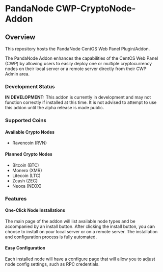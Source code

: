 # PandaNode CWP-CryptoNode-Addon

## Overview

This repository hosts the PandaNode CentOS Web Panel Plugin/Addon.

The PandaNode Addon enhances the capabilities of the CentOS Web Panel (CWP) by allowing users to easily deploy one or multiple cryptocurrency nodes on their local server or a remote server directly from their CWP Admin area.

### Development Status

**IN DEVELOPMENT:** This addon is currently in development and may not function correctly if installed at this time. It is not advised to attempt to use this addon until the alpha release is made public.

### Supported Coins

#### Available Crypto Nodes

- Ravencoin (RVN)

#### Planned Crypto Nodes

- Bitcoin (BTC)
- Monero (XMR)
- Litecoin (LTC)
- Zcash (ZEC)
- Neoxa (NEOX)

 ### Features

 #### One-Click Node Installations

 The main page of the addon will list available node types and be accompanied by an install button. After clicking the install button, you can choose to install on your local server or on a remote server. The installation and configuration process is fully automated.

 #### Easy Configuration

 Each installed node will have a configure page that will allow you to adjust node config settings, such as RPC credentials.

 
